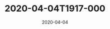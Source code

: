 ---
date: 2020-04-04
title: 2020-04-04T1917-000
hero: 2020/2020-04-04T1917-000.jpeg

# briefly describe the image…
alt: ''

# insert the closed caption text after the three-dash break…
# (include line-breaks, punctuation, and capitalization)
---